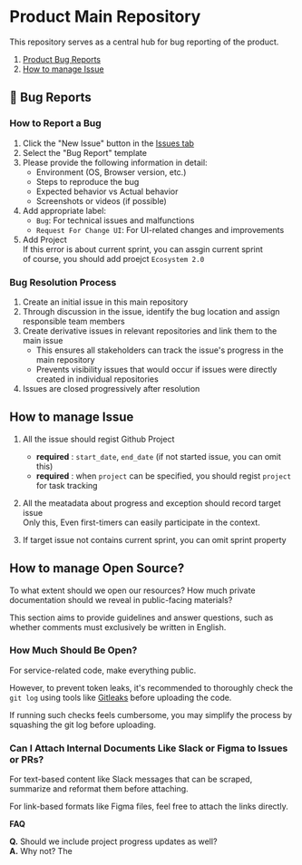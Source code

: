 # Product Main Repository

This repository serves as a central hub for bug reporting of the product.

1. [Product Bug Reports](#-bug-reports)
2. [How to manage Issue](#how-to-manage-issue)

   
## 🐞 Bug Reports

### How to Report a Bug

1. Click the "New Issue" button in the [Issues tab](../../issues)
2. Select the "Bug Report" template
3. Please provide the following information in detail:
   - Environment (OS, Browser version, etc.)
   - Steps to reproduce the bug
   - Expected behavior vs Actual behavior
   - Screenshots or videos (if possible)
4. Add appropriate label:
   - `Bug`: For technical issues and malfunctions
   - `Request For Change UI`: For UI-related changes and improvements
5. Add Project  
   If this error is about current sprint, you can assgin current sprint  
   of course, you should add proejct `Ecosystem 2.0`  
   
### Bug Resolution Process

1. Create an initial issue in this main repository
2. Through discussion in the issue, identify the bug location and assign responsible team members
3. Create derivative issues in relevant repositories and link them to the main issue
   - This ensures all stakeholders can track the issue's progress in the main repository
   - Prevents visibility issues that would occur if issues were directly created in individual repositories
4. Issues are closed progressively after resolution

## How to manage Issue

1. All the issue should regist Github Project
   - **required** : `start_date`, `end_date` (if not started issue, you can omit this)
   - **required** : when `project` can be specified, you should regist `project` for task tracking
  
2. All the meatadata about progress and exception should record target issue  
   Only this, Even first-timers can easily participate in the context.

3. If target issue not contains current sprint, you can omit sprint property

## How to manage Open Source?

To what extent should we open our resources? How much private documentation should we reveal in public-facing materials?  

This section aims to provide guidelines and answer questions, such as whether comments must exclusively be written in English.

### How Much Should Be Open?  

For service-related code, make everything public.  

However, to prevent token leaks, it's recommended to thoroughly check the `git log` using tools like [Gitleaks](https://github.com/gitleaks/gitleaks) before uploading the code.  

If running such checks feels cumbersome, you may simplify the process by squashing the git log before uploading.  

### Can I Attach Internal Documents Like Slack or Figma to Issues or PRs?  

For text-based content like Slack messages that can be scraped, summarize and reformat them before attaching.  

For link-based formats like Figma files, feel free to attach the links directly.  

**FAQ**  

**Q.** Should we include project progress updates as well?  
**A.** Why not? The
